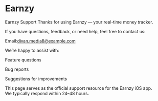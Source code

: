 # Earnzy

Earnzy Support
Thanks for using Earnzy — your real-time money tracker.

If you have questions, feedback, or need help, feel free to contact us:

Email:divan.media8@example.com

We’re happy to assist with:

Feature questions

Bug reports

Suggestions for improvements

This page serves as the official support resource for the Earnzy iOS app.
We typically respond within 24–48 hours.

